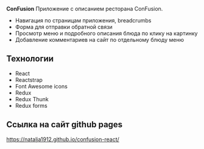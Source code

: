 **ConFusion**
Приложение с описанием ресторана ConFusion. 

 * Навигация по страницам приложения, breadcrumbs
 * Форма для отправки обратной связи
 * Просмотр меню и подробного описания блюда по клику на картинку
 * Добавление комментариев на сайт по отдельному блюду меню

## Технологии
 * React
 * Reactstrap
 * Font Awesome icons
 * Redux
 * Redux Thunk
 * Redux forms

## Ссылка на сайт github pages 
https://natalja1912.github.io/confusion-react/